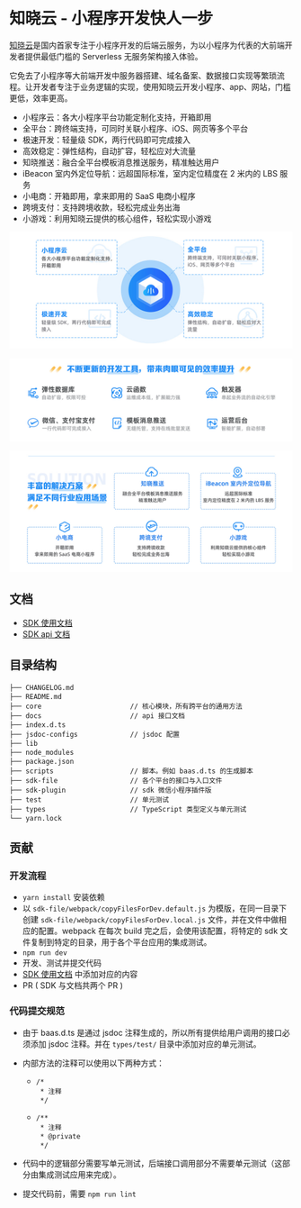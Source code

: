 # 知晓云 - 小程序开发快人一步

[知晓云](https://cloud.minapp.com/)是国内首家专注于小程序开发的后端云服务，为以小程序为代表的大前端开发者提供最低门槛的 Serverless 无服务架构接入体验。

它免去了小程序等大前端开发中服务器搭建、域名备案、数据接口实现等繁琐流程。让开发者专注于业务逻辑的实现，使用知晓云开发小程序、app、网站，门槛更低，效率更高。

* 小程序云：各大小程序平台功能定制化支持，开箱即用
* 全平台：跨终端支持，可同时关联小程序、iOS、网页等多个平台
* 极速开发：轻量级 SDK，两行代码即可完成接入
* 高效稳定：弹性结构，自动扩容，轻松应对大流量
* 知晓推送：融合全平台模板消息推送服务，精准触达用户
* iBeacon 室内外定位导航：远超国际标准，室内定位精度在 2 米内的 LBS 服务
* 小电商：开箱即用，拿来即用的 SaaS 电商小程序
* 跨境支付：支持跨境收款，轻松完成业务出海
* 小游戏：利用知晓云提供的核心组件，轻松实现小游戏

![](images/001.jpg)

![](images/002.jpg)

![](images/003.jpg)

## 文档

* [SDK 使用文档](https://doc.minapp.com/)
* [SDK api 文档](https://ifanrx.github.io/hydrogen-js-sdk-api-doc/)

## 目录结构

```
├── CHANGELOG.md
├── README.md
├── core                      // 核心模块，所有跨平台的通用方法
├── docs                      // api 接口文档
├── index.d.ts
├── jsdoc-configs             // jsdoc 配置
├── lib
├── node_modules
├── package.json
├── scripts                   // 脚本。例如 baas.d.ts 的生成脚本
├── sdk-file                  // 各个平台的接口与入口文件
├── sdk-plugin                // sdk 微信小程序插件版
├── test                      // 单元测试
├── types                     // TypeScript 类型定义与单元测试
└── yarn.lock
```

## 贡献

### 开发流程

* `yarn install` 安装依赖
* 以 `sdk-file/webpack/copyFilesForDev.default.js` 为模版，在同一目录下创建 `sdk-file/webpack/copyFilesForDev.local.js` 文件，并在文件中做相应的配置。webpack 在每次 build 完之后，会使用该配置，将特定的 sdk 文件复制到特定的目录，用于各个平台应用的集成测试。
* `npm run dev`
* 开发、测试并提交代码
* [SDK 使用文档](https://github.com/ifanrx/hydrogen-sdk-doc) 中添加对应的内容
* PR ( SDK 与文档共两个 PR )

### 代码提交规范

* 由于 baas.d.ts 是通过 jsdoc 注释生成的，所以所有提供给用户调用的接口必须添加 jsdoc 注释。并在 `types/test/` 目录中添加对应的单元测试。
* 内部方法的注释可以使用以下两种方式：

  * ```
    /*
     * 注释
     */
    ```

  * ```
    /**
     * 注释
     * @private
     */
    ```

* 代码中的逻辑部分需要写单元测试，后端接口调用部分不需要单元测试（这部分由集成测试应用来完成）。
* 提交代码前，需要 `npm run lint`
